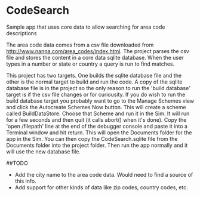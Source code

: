 # CodeSearch
Sample app that uses core data to allow searching for area code descriptions

The area code data comes from a csv file downloaded from 
http://www.nanpa.com/area_codes/index.html. The project parses the csv file and 
stores the content in a core data sqlite database. When the user types in a number or
state or country a query is run to find matches.

This project has two targets. One builds the sqlite database file and the other is the
normal target to build and run the code. A copy of the sqlite database file is in 
the project so the only reason to run the 'build database' target is if the csv file
changes or for curiousity. If you do wish to run the build database target you probably want to 
go to the Manage Schemes view and click the Autocreate Schemes Now button. This will
create a scheme called BuildDataStore. Choose that Scheme and run it in the Sim. It will 
run for a few seconds and then quit (it calls abort() when it's done). 
Copy the 'open /filepath' line at the end of
the debugger console and paste it into a Terminal window and hit return. This will open the 
Documents folder for the app in the Sim. You can then copy the CodeSearch.sqlite 
file from the Documents folder into the project folder. Then run the app normally and it will 
use the new database file.

##TODO

* Add the city name to the area code data. Would need to find a source of this info.
* Add support for other kinds of data like zip codes, country codes, etc.
